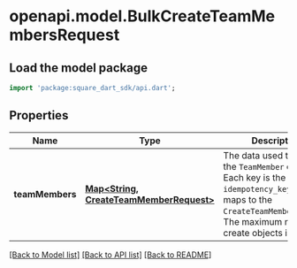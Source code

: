 # openapi.model.BulkCreateTeamMembersRequest

## Load the model package
```dart
import 'package:square_dart_sdk/api.dart';
```

## Properties
Name | Type | Description | Notes
------------ | ------------- | ------------- | -------------
**teamMembers** | [**Map<String, CreateTeamMemberRequest>**](CreateTeamMemberRequest.md) | The data used to create the `TeamMember` objects. Each key is the `idempotency_key` that maps to the `CreateTeamMemberRequest`. The maximum number of create objects is 25. | [default to const {}]

[[Back to Model list]](../README.md#documentation-for-models) [[Back to API list]](../README.md#documentation-for-api-endpoints) [[Back to README]](../README.md)


